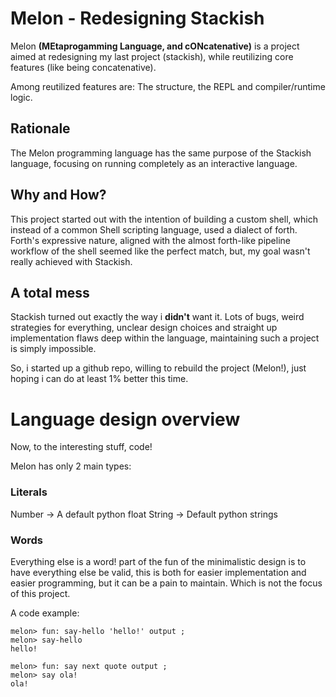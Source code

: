 # Melon - Redesigning Stackish

Melon **__(MEtaprogamming Language, and cONcatenative)__** is a project aimed
at redesigning my last project (stackish), while reutilizing
core features (like being concatenative).

Among reutilized features are: The structure, the REPL and compiler/runtime
logic.

## Rationale

The Melon programming language has the same purpose of the
Stackish language, focusing on running completely as an
interactive language.

## Why and How?

This project started out with the intention of building a custom
shell, which instead of a common Shell scripting language, used
a dialect of forth. Forth's expressive nature, aligned with the
almost forth-like pipeline workflow of the shell seemed like the
perfect match, but, my goal wasn't really achieved with Stackish.

## A total mess

Stackish turned out exactly the way i __didn't__ want it.
Lots of bugs, weird strategies for everything, unclear design choices
and straight up implementation flaws deep within the language, maintaining
such a project is simply impossible.

So, i started up a github repo, willing to rebuild the project (Melon!),
just hoping i can do at least 1% better this time.

# Language design overview

Now, to the interesting stuff, code!

Melon has only 2 main types:

### Literals

Number -> A default python float
String -> Default python strings

### Words

Everything else is a word! part of the fun
of the minimalistic design is to have everything else be valid,
this is both for easier implementation and easier programming, but
it can be a pain to maintain. Which is not the focus of this
project.

A code example:

```forth
melon> fun: say-hello 'hello!' output ;
melon> say-hello
hello!

melon> fun: say next quote output ;
melon> say ola!
ola!

```

